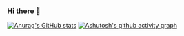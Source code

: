 ### Hi there 👋

<!--
**MingLLuo/MingLLuo** is a ✨ _special_ ✨ repository because its `README.md` (this file) appears on your GitHub profile.

Here are some ideas to get you started:

- 🔭 I’m currently studying on SCNU
- 🌱 I’m currently learning CS
- 💬 Ask me about any thing
-->
[![Anurag's GitHub stats](https://github-readme-stats.vercel.app/api?username=MingLLuo&count_private=true&theme=highcontrast)](https://github.com/anuraghazra/github-readme-stats)
[![Ashutosh's github activity graph](https://activity-graph.herokuapp.com/graph?username=MingLLuo&theme=one-dark)](https://github.com/ashutosh00710/github-readme-activity-graph)
